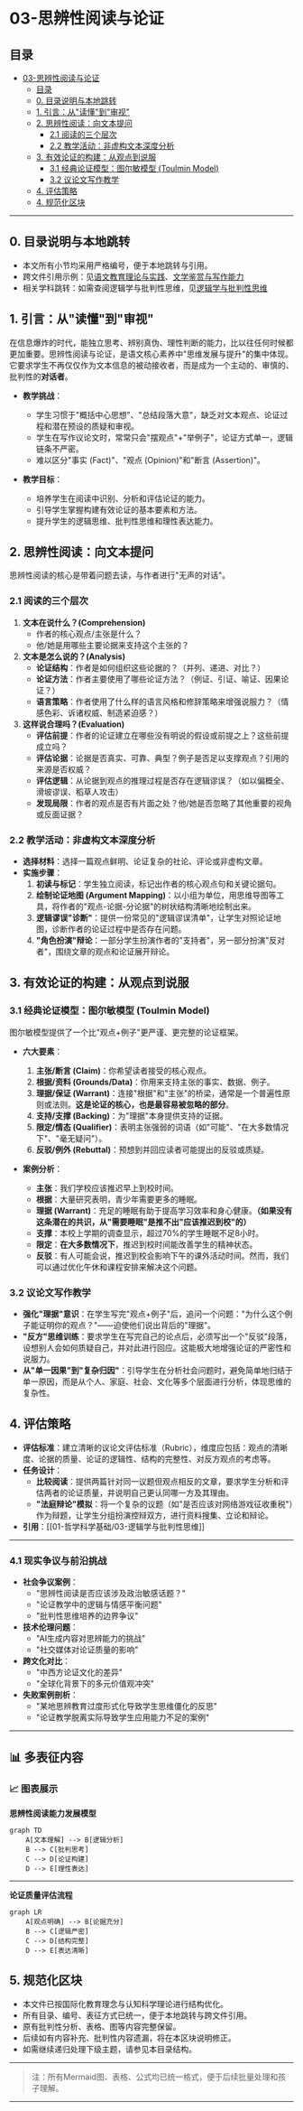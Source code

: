 # 03-思辨性阅读与论证

## 目录

- [03-思辨性阅读与论证](#03-思辨性阅读与论证)
  - [目录](#目录)
  - [0. 目录说明与本地跳转](#0-目录说明与本地跳转)
  - [1. 引言：从"读懂"到"审视"](#1-引言从读懂到审视)
  - [2. 思辨性阅读：向文本提问](#2-思辨性阅读向文本提问)
    - [2.1 阅读的三个层次](#21-阅读的三个层次)
    - [2.2 教学活动：非虚构文本深度分析](#22-教学活动非虚构文本深度分析)
  - [3. 有效论证的构建：从观点到说服](#3-有效论证的构建从观点到说服)
    - [3.1 经典论证模型：图尔敏模型 (Toulmin Model)](#31-经典论证模型图尔敏模型-toulmin-model)
    - [3.2 议论文写作教学](#32-议论文写作教学)
  - [4. 评估策略](#4-评估策略)
  - [4. 规范化区块](#4-规范化区块)

---

## 0. 目录说明与本地跳转

- 本文所有小节均采用严格编号，便于本地跳转与引用。
- 跨文件引用示例：见[语文教育理论与实践](./01-语文教育理论与实践.md)、[文学鉴赏与写作能力](./02-文学鉴赏与写作能力.md)
- 相关学科跳转：如需查阅逻辑学与批判性思维，见[逻辑学与批判性思维](../../01-哲学科学基础/03-逻辑学与批判性思维.md)

## 1. 引言：从"读懂"到"审视"

在信息爆炸的时代，能独立思考、辨别真伪、理性判断的能力，比以往任何时候都更加重要。思辨性阅读与论证，是语文核心素养中"思维发展与提升"的集中体现。它要求学生不再仅仅作为文本信息的被动接收者，而是成为一个主动的、审慎的、批判性的**对话者**。

- **教学挑战**：
  - 学生习惯于"概括中心思想"、"总结段落大意"，缺乏对文本观点、论证过程和潜在预设的质疑和审视。
  - 学生在写作议论文时，常常只会"摆观点"+"举例子"，论证方式单一，逻辑链条不严密。
  - 难以区分"事实 (Fact)"、"观点 (Opinion)"和"断言 (Assertion)"。

- **教学目标**：
  - 培养学生在阅读中识别、分析和评估论证的能力。
  - 引导学生掌握构建有效论证的基本要素和方法。
  - 提升学生的逻辑思维、批判性思维和理性表达能力。

## 2. 思辨性阅读：向文本提问

思辨性阅读的核心是带着问题去读，与作者进行"无声的对话"。

### 2.1 阅读的三个层次

1. **文本在说什么？(Comprehension)**
    - 作者的核心观点/主张是什么？
    - 他/她是用哪些主要论据来支持这个主张的？
2. **文本是怎么说的？(Analysis)**
    - **论证结构**：作者是如何组织这些论据的？（并列、递进、对比？）
    - **论证方法**：作者主要使用了哪些论证方法？（例证、引证、喻证、因果论证？）
    - **语言策略**：作者使用了什么样的语言风格和修辞策略来增强说服力？（情感色彩、诉诸权威、制造紧迫感？）
3. **这样说合理吗？(Evaluation)**
    - **评估前提**：作者的论证建立在哪些没有明说的假设或前提之上？这些前提成立吗？
    - **评估论据**：论据是否真实、可靠、典型？例子是否足以支撑观点？引用的来源是否权威？
    - **评估逻辑**：从论据到观点的推理过程是否存在逻辑谬误？（如以偏概全、滑坡谬误、稻草人攻击）
    - **发现局限**：作者的观点是否有片面之处？他/她是否忽略了其他重要的视角或反面证据？

### 2.2 教学活动：非虚构文本深度分析

- **选择材料**：选择一篇观点鲜明、论证复杂的社论、评论或非虚构文章。
- **实施步骤**：
  1. **初读与标记**：学生独立阅读，标记出作者的核心观点句和关键论据句。
  2. **绘制论证地图 (Argument Mapping)**：以小组为单位，用思维导图等工具，将作者的"观点-论据-分论据"的树状结构清晰地绘制出来。
  3. **逻辑谬误"诊断"**：提供一份常见的"逻辑谬误清单"，让学生对照论证地图，诊断作者的论证过程中是否存在问题。
  4. **"角色扮演"辩论**：一部分学生扮演作者的"支持者"，另一部分扮演"反对者"，围绕文章的观点和论证展开辩论。

## 3. 有效论证的构建：从观点到说服

### 3.1 经典论证模型：图尔敏模型 (Toulmin Model)

图尔敏模型提供了一个比"观点+例子"更严谨、更完整的论证框架。

- **六大要素**：
  1. **主张/断言 (Claim)**：你希望读者接受的核心观点。
  2. **根据/资料 (Grounds/Data)**：你用来支持主张的事实、数据、例子。
  3. **理据/保证 (Warrant)**：连接"根据"和"主张"的桥梁，通常是一个普遍性原则或法则。**这是论证的核心，也是最容易被忽略的部分**。
  4. **支持/支撑 (Backing)**：为"理据"本身提供支持的证据。
  5. **限定/情态 (Qualifier)**：表明主张强弱的词语（如"可能"、"在大多数情况下"、"毫无疑问"）。
  6. **反驳/例外 (Rebuttal)**：预想到并回应读者可能提出的反驳或质疑。

- **案例分析**：
  - **主张**：我们学校应该推迟早上到校时间。
  - **根据**：大量研究表明，青少年需要更多的睡眠。
  - **理据 (Warrant)**：充足的睡眠有助于提高学习效率和身心健康。**（如果没有这条潜在的共识，从"需要睡眠"是推不出"应该推迟到校"的）**
  - **支撑**：本校上学期的调查显示，超过70%的学生睡眠不足8小时。
  - **限定**：**在大多数情况下**，推迟到校时间能改善学生的精神状态。
  - **反驳**：有人可能会说，推迟到校会影响下午的课外活动时间。然而，我们可以通过优化午休和课程安排来解决这个问题。

### 3.2 议论文写作教学

- **强化"理据"意识**：在学生写完"观点+例子"后，追问一个问题："为什么这个例子能证明你的观点？"——迫使他们说出背后的"理据"。
- **"反方"思维训练**：要求学生在写完自己的论点后，必须写出一个"反驳"段落，设想别人会如何质疑自己，并对此进行回应。这能极大地增强论证的严密性和说服力。
- **从"单一因果"到"复杂归因"**：引导学生在分析社会问题时，避免简单地归结于单一原因，而是从个人、家庭、社会、文化等多个层面进行分析，体现思维的复杂性。

## 4. 评估策略

- **评估标准**：建立清晰的议论文评估标准（Rubric），维度应包括：观点的清晰度、论据的质量、论证的逻辑性、结构的完整性、对反方观点的考虑等。
- **任务设计**：
  - **比较阅读**：提供两篇针对同一议题但观点相反的文章，要求学生分析和评估两者的论证质量，并说明自己更认同哪一方及其理由。
  - **"法庭辩论"模拟**：将一个复杂的议题（如"是否应该对网络游戏征收重税"）作为辩题，让学生分组扮演控辩双方，进行资料搜集、立论和辩论。
- **引用**：[[01-哲学科学基础/03-逻辑学与批判性思维]]

---

### 4.1 现实争议与前沿挑战

- **社会争议案例**：
  - "思辨性阅读是否应该涉及政治敏感话题？"
  - "论证教学中的逻辑与情感平衡问题"
  - "批判性思维培养的边界争议"
- **技术伦理问题**：
  - "AI生成内容对思辨能力的挑战"
  - "社交媒体对论证质量的影响"
- **跨文化对比**：
  - "中西方论证文化的差异"
  - "全球化背景下的多元价值观冲突"
- **失败案例剖析**：
  - "某地思辨教育过度形式化导致学生思维僵化的反思"
  - "论证教学脱离实际导致学生应用能力不足的案例"

---

## 📊 多表征内容

### 📈 图表展示

**思辨性阅读能力发展模型**

```mermaid
graph TD
    A[文本理解] --> B[逻辑分析]
    B --> C[批判思考]
    C --> D[论证构建]
    D --> E[理性表达]
```

---

**论证质量评估流程**

```mermaid
graph LR
    A[观点明确] --> B[论据充分]
    B --> C[逻辑严密]
    C --> D[结构完整]
    D --> E[表达清晰]
```

## 5. 规范化区块

- 本文件已按国际化教育理念与认知科学理论进行结构优化。
- 所有目录、编号、表征方式已统一，便于本地跳转与跨文件引用。
- 原有批判性分析、表格、图等内容完整保留。
- 后续如有内容补充、批判性内容遗漏，将在本区块说明修正。
- 如需继续递归处理下级主题，请参见本目录结构。

---

> 注：所有Mermaid图、表格、公式均已统一格式，便于后续批量处理和孩子理解。

---
